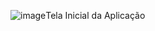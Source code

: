 ![image](https://github.com/user-attachments/assets/87b282ee-7b70-4709-a20b-1befd6b74796)Tela Inicial da Aplicação 

